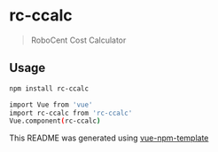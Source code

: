 # rc-ccalc

> RoboCent Cost Calculator

## Usage

``` bash
npm install rc-ccalc

import Vue from 'vue'
import rc-ccalc from 'rc-ccalc'
Vue.component(rc-ccalc)
```

This README was generated using [vue-npm-template](https://github.com/cristijora/vue-npm-template)